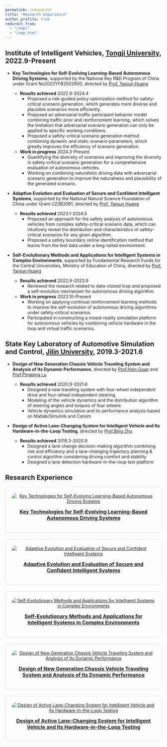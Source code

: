 ```yaml
---
permalink: /research/
title: "Research Experience"
author_profile: true
redirect_from: 
  - "/nmp/"
  - "/nmp.html"
---
```


## Institute of Intelligent Vehicles, [Tongji University](https://www.tongji.edu.cn/eng/), 2022.9-Present
* **Key Technologies for Self-Evolving Learning-Based Autonomous Driving Systems**, supported by the National Key R&D Program of China under Grant No2022YFB2502900, directed by [Prof. Yanjun Huang](https://www.researchgate.net/profile/Yanjun-Huang-4)
  * **Results achieved** 2022.9-2024.4
    * Proposed a risk-guided policy optimization method for safety-critical scenario generation, which generates more diverse and plausible scenarios more efficiently.
    * Proposed an adversarial traffic participant behavior model combining traffic prior and reinforcement learning, which solves the limitation that adversarial scenario generation can only be applied to specific working conditions.
    * Proposed a safety-critical scenario generation method combining dynamic and static scenario parameters, which greatly improves the efficiency of scenario generation.
  * **Work in progress** 2024.3-Present
    * Quantifying the diversity of scenarios and improving the diversity in safety-critical scenario generation for a comprehensive evaluation of autonomous vehicles.
    * Working on combining naturalistic driving data with adversarial scenario generation to improve the naturalness and plausibility of the generated scenario.

* **Adaptive Evolution and Evaluation of Secure and Confident Intelligent Systems**, supported by the National Natural Science Foundation of China under Grant U23B2061, directed by [Prof. Yanjun Huang](https://www.researchgate.net/profile/Yanjun-Huang-4)
  * **Results achieved** 2023.1-2024.5
    * Proposed an approach for the safety analysis of autonomous vehicles from complex safety-critical scenario data, which can intuitively reveal the distribution and characteristics of safety-critical scenarios for any given algorithm.
    * Proposed a safety boundary online identification method that learns from the test data under a long-tailed environment.

* **Self-Evolutionary Methods and Applications for Intelligent Systems in Complex Environments**, supported by Fundamental Research Funds for the Central Universities, Ministry of Education of China, directed by [Prof. Yanjun Huang](https://www.researchgate.net/profile/Yanjun-Huang-4)
  * **Results achieved** 2022.9-2023.9
    * Reviewed the research related to data-closed loop and proposed a self-evolution mechanism for autonomous driving algorithm.
  * **Work in progress** 2023.10-Present
    * Working on applying continual reinforcement learning methods to improve the self-evolution of autonomous driving algorithms under safety-critical scenarios.
    * Participated in constructing a mixed-reality simulation platform for autonomous vehicles by combining vehicle hardware in the loop and virtual traffic scenarios.

## State Key Laboratory of Automotive Simulation and Control, [Jilin University](https://www.jlu.edu.cn/#), 2019.3-2021.6
* **Design of New Generation Chassis Vehicle Traveling System and Analysis of Its Dynamic Performance**, directed by [Prof.Hsin Guan](http://auto.jlu.edu.cn/info/1306/1784.htm) and [Prof.Pingping Lu](http://auto.jlu.edu.cn/info/1318/3892.htm)
  * **Results achieved** 2020.9-2021.6
    * Designed a new traveling system with four-wheel independent drive and four-wheel independent steering.
    * Modeling of the vehicle dynamics and the distribution algorithm of steering angles and torques of four wheels
    * Vehicle dynamics simulation and its performance analysis based on Matlab/Simulink and Carsim
 
* **Design of Active Lane-Changing System for Intelligent Vehicle and Its Hardware-in-the-Loop Testing**, directed by [Prof.Bing Zhu](http://auto.jlu.edu.cn/info/1134/2305.htm)
  * **Results achieved** 2019.3-2020.9
    * Designed a lane change decision-making algorithm combining risk and efficiency and a lane-changing trajectory planning & control algorithm considering driving comfort and stability
    * Designed a lane detection hardware-in-the-loop test platform


## Research Experience

<div class="research-grid">
  <div class="research-item">
    <a href="{{ site.url }}/research/key-technologies/">
      <img src="path_to_image.jpg" alt="Key Technologies for Self-Evolving Learning-Based Autonomous Driving Systems">
      <h3>Key Technologies for Self-Evolving Learning-Based Autonomous Driving Systems</h3>
    </a>
  </div>
  
  <div class="research-item">
    <a href="{{ site.url }}/research/adaptive-evolution/">
      <img src="path_to_image.jpg" alt="Adaptive Evolution and Evaluation of Secure and Confident Intelligent Systems">
      <h3>Adaptive Evolution and Evaluation of Secure and Confident Intelligent Systems</h3>
    </a>
  </div>
  
  <div class="research-item">
    <a href="{{ site.url }}/research/self-evolutionary-methods/">
      <img src="path_to_image.jpg" alt="Self-Evolutionary Methods and Applications for Intelligent Systems in Complex Environments">
      <h3>Self-Evolutionary Methods and Applications for Intelligent Systems in Complex Environments</h3>
    </a>
  </div>
  
  <div class="research-item">
    <a href="{{ site.url }}/research/new-generation-chassis/">
      <img src="path_to_image.jpg" alt="Design of New Generation Chassis Vehicle Traveling System and Analysis of Its Dynamic Performance">
      <h3>Design of New Generation Chassis Vehicle Traveling System and Analysis of Its Dynamic Performance</h3>
    </a>
  </div>
  
  <div class="research-item">
    <a href="{{ site.url }}/research/active-lane-changing-system/">
      <img src="path_to_image.jpg" alt="Design of Active Lane-Changing System for Intelligent Vehicle and Its Hardware-in-the-Loop Testing">
      <h3>Design of Active Lane-Changing System for Intelligent Vehicle and Its Hardware-in-the-Loop Testing</h3>
    </a>
  </div>
</div>

<style>
.research-grid {
  display: grid;
  grid-template-columns: repeat(auto-fit, minmax(300px, 1fr));
  gap: 20px;
}

.research-item {
  text-align: center;
  border: 1px solid #ddd;
  padding: 20px;
  border-radius: 10px;
  transition: transform 0.3s;
}

.research-item img {
  max-width: 100%;
  height: auto;
  border-radius: 10px;
}

.research-item h3 {
  margin-top: 15px;
}

.research-item:hover {
  transform: scale(1.05);
}
</style>
